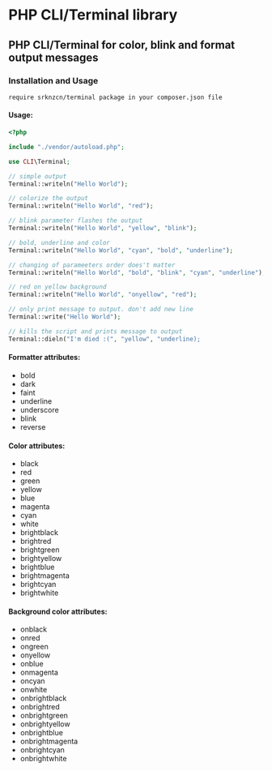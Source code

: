 # PHP CLI/Terminal library

## PHP CLI/Terminal for color, blink and format output messages ##

### Installation and Usage
```
require srknzcn/terminal package in your composer.json file
```

#### Usage: ####
```php
<?php

include "./vendor/autoload.php";

use CLI\Terminal;

// simple output
Terminal::writeln("Hello World");

// colorize the output
Terminal::writeln("Hello World", "red");

// blink parameter flashes the output
Terminal::writeln("Hello World", "yellow", "blink");

// bold, underline and color 
Terminal::writeln("Hello World", "cyan", "bold", "underline");

// changing of parameeters order does't matter
Terminal::writeln("Hello World", "bold", "blink", "cyan", "underline");

// red on yellow background
Terminal::writeln("Hello World", "onyellow", "red");

// only print message to output. don't add new line
Terminal::write("Hello World");

// kills the script and prints message to output
Terminal::dieln("I'm died :(", "yellow", "underline);
```

#### Formatter attributes: #####
* bold
* dark
* faint
* underline
* underscore
* blink
* reverse


#### Color attributes: ####
* black
* red
* green
* yellow
* blue
* magenta
* cyan
* white
* brightblack
* brightred
* brightgreen
* brightyellow
* brightblue
* brightmagenta
* brightcyan
* brightwhite

#### Background color attributes: ####
* onblack
* onred
* ongreen
* onyellow
* onblue
* onmagenta
* oncyan
* onwhite
* onbrightblack
* onbrightred
* onbrightgreen
* onbrightyellow
* onbrightblue
* onbrightmagenta
* onbrightcyan
* onbrightwhite
